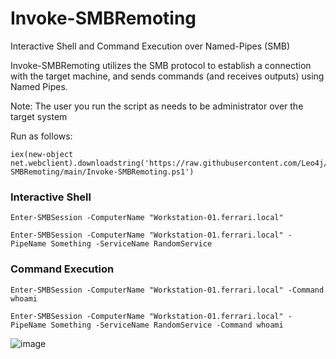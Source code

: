 # Invoke-SMBRemoting
Interactive Shell and Command Execution over Named-Pipes (SMB)

Invoke-SMBRemoting utilizes the SMB protocol to establish a connection with the target machine, and sends commands (and receives outputs) using Named Pipes.

Note: The user you run the script as needs to be administrator over the target system

Run as follows:

```
iex(new-object net.webclient).downloadstring('https://raw.githubusercontent.com/Leo4j/Invoke-SMBRemoting/main/Invoke-SMBRemoting.ps1')
```

### Interactive Shell
```
Enter-SMBSession -ComputerName "Workstation-01.ferrari.local"
```
```
Enter-SMBSession -ComputerName "Workstation-01.ferrari.local" -PipeName Something -ServiceName RandomService
```

### Command Execution
```
Enter-SMBSession -ComputerName "Workstation-01.ferrari.local" -Command whoami
```
```
Enter-SMBSession -ComputerName "Workstation-01.ferrari.local" -PipeName Something -ServiceName RandomService -Command whoami
```

![image](https://github.com/Leo4j/Invoke-SMBRemoting/assets/61951374/5262c28a-f375-42ef-8f59-ddceb2edad8a)


